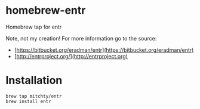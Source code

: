homebrew-entr
==============

Homebrew tap for entr

Note, not my creation! For more information go to the source:
* [https://bitbucket.org/eradman/entr](https://bitbucket.org/eradman/entr)
* [http://entrproject.org/](http://entrproject.org)

# Installation

    brew tap mitchty/entr
    brew install entr
